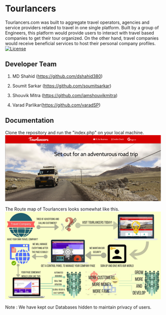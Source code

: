 # Tourlancers
Tourlancers.com was built to aggregate travel operators, agencies and service providers related to travel in one single platform. Built by a group of Engineers, this platform would provide users to interact with travel based companies to get their tour organized. On the other hand, travel companies would receive beneficial services to host their personal company profiles.
[![License](https://img.shields.io/badge/License-Apache%202.0-blue.svg)](https://opensource.org/licenses/Apache-2.0)

## Developer Team 

1. MD Shahid (https://github.com/dshahid380)

2. Soumit Sarkar (https://github.com/soumitsarkar)

3. Shouvik Mitra (https://github.com/iamshouvikmitra)

4. Varad Parlikar(https://github.com/varadSP)


## Documentation

Clone the repository and run the "index.php" on your local machine.
![Home Page](https://github.com/XDoodler/Tourlancers/blob/master/Screenshot%20from%202019-12-05%2009-57-45.png)

The Route map of Tourlancers looks somewhat like this.
![The Route Map](https://github.com/XDoodler/Tourlancers/blob/master/img/DFD.jpeg)


Note : We have kept our Databases hidden to maintain privacy of users. 
